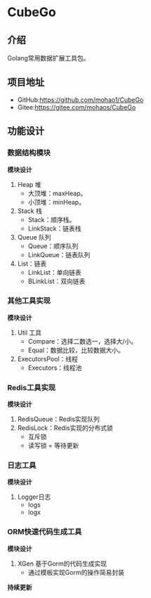 # CubeGo

## 介绍
Golang常用数据扩展工具包。

## 项目地址
- GitHub:https://github.com/mohao1/CubeGo
- Gitee:https://gitee.com/mohaos/CubeGo

## 功能设计

### 数据结构模块
**模块设计**
1. Heap 堆
   - 大顶堆：maxHeap。
   - 小顶堆：minHeap。
2. Stack 栈
   - Stack：顺序栈。
   - LinkStack：链表栈
3. Queue 队列
   - Queue：顺序队列
   - LinkQueue：链表队列
4. List：链表
   - LinkList：单向链表
   - BLinkList：双向链表

### 其他工具实现
**模块设计**
1. Util 工具
   - Compare：选择二数选一，选择大/小。
   - Equal：数据比较，比较数据大小。
2. ExecutorsPool：线程
   - Executors：线程池

### Redis工具实现
**模块设计**
1. RedisQueue：Redis实现队列
2. RedisLock：Redis实现的分布式锁
   - 互斥锁
   - 读写锁 = 等待更新

### 日志工具
**模块设计**
1. Logger日志
   - logs
   - logx

### ORM快速代码生成工具
**模块设计**
1. XGen 基于Gorm的代码生成实现
   - 通过模板实现Gorm的操作简易封装


**持续更新**

